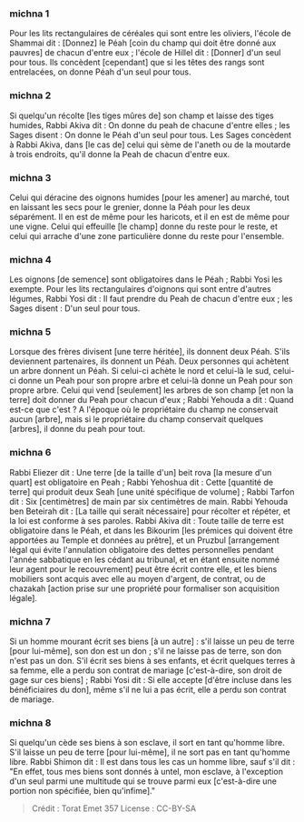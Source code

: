 
### michna 1
Pour les lits rectangulaires de céréales qui sont entre les oliviers, l'école de Shammai dit : [Donnez] le Péah [coin du champ qui doit être donné aux pauvres] de chacun d'entre eux ; l'école de Hillel dit : [Donner] d'un seul pour tous. Ils concèdent [cependant] que si les têtes des rangs sont entrelacées, on donne Péah d'un seul pour tous.

### michna 2
Si quelqu'un récolte [les tiges mûres de] son champ et laisse des tiges humides, Rabbi Akiva dit : On donne du peah de chacune d'entre elles ; les Sages disent : On donne le Péah d'un seul pour tous. Les Sages concèdent à Rabbi Akiva, dans [le cas de] celui qui sème de l'aneth ou de la moutarde à trois endroits, qu'il donne la Peah de chacun d'entre eux.

### michna 3
Celui qui déracine des oignons humides [pour les amener] au marché, tout en laissant les secs pour le grenier, donne la Péah pour les deux séparément. Il en est de même pour les haricots, et il en est de même pour une vigne. Celui qui effeuille [le champ] donne du reste pour le reste, et celui qui arrache d'une zone particulière donne du reste pour l'ensemble.

### michna 4
Les oignons [de semence] sont obligatoires dans le Péah ; Rabbi Yosi les exempte. Pour les lits rectangulaires d'oignons qui sont entre d'autres légumes, Rabbi Yosi dit : Il faut prendre du Peah de chacun d'entre eux ; les Sages disent : D'un seul pour tous.

### michna 5
Lorsque des frères divisent [une terre héritée], ils donnent deux Péah. S'ils deviennent partenaires, ils donnent un Péah. Deux personnes qui achètent un arbre donnent un Péah. Si celui-ci achète le nord et celui-là le sud, celui-ci donne un Peah pour son propre arbre et celui-là donne un Peah pour son propre arbre. Celui qui vend [seulement] les arbres de son champ [et non la terre] doit donner du Peah pour chacun d'eux ; Rabbi Yehouda a dit : Quand est-ce que c'est ? A l'époque où le propriétaire du champ ne conservait aucun [arbre], mais si le propriétaire du champ conservait quelques [arbres], il donne du peah pour tout.

### michna 6
Rabbi Eliezer dit : Une terre [de la taille d'un] beit rova [la mesure d'un quart] est obligatoire en Peah ; Rabbi Yehoshua dit : Cette [quantité de terre] qui produit deux Seah [une unité spécifique de volume] ; Rabbi Tarfon dit : Six [centimètres] de main par six centimètres de main. Rabbi Yehouda ben Beteirah dit : [La taille qui serait nécessaire] pour récolter et répéter, et la loi est conforme à ses paroles. Rabbi Akiva dit : Toute taille de terre est obligatoire dans le Péah, et dans les Bikourim [les prémices qui doivent être apportées au Temple et données au prêtre], et un Pruzbul [arrangement légal qui évite l'annulation obligatoire des dettes personnelles pendant l'année sabbatique en les cédant au tribunal, et en étant ensuite nommé leur agent pour le recouvrement] peut être écrit contre elle, et les biens mobiliers sont acquis avec elle au moyen d'argent, de contrat, ou de chazakah [action prise sur une propriété pour formaliser son acquisition légale].

### michna 7
Si un homme mourant écrit ses biens [à un autre] : s'il laisse un peu de terre [pour lui-même], son don est un don ; s'il ne laisse pas de terre, son don n'est pas un don. S'il écrit ses biens à ses enfants, et écrit quelques terres à sa femme, elle a perdu son contrat de mariage [c'est-à-dire, son droit de gage sur ces biens] ; Rabbi Yosi dit : Si elle accepte [d'être incluse dans les bénéficiaires du don], même s'il ne lui a pas écrit, elle a perdu son contrat de mariage.

### michna 8
Si quelqu'un cède ses biens à son esclave, il sort en tant qu'homme libre. S'il laisse un peu de terre [pour lui-même], il ne sort pas en tant qu'homme libre. Rabbi Shimon dit : Il est dans tous les cas un homme libre, sauf s'il dit : "En effet, tous mes biens sont donnés à untel, mon esclave, à l'exception d'un seul parmi une multitude qui se trouve parmi eux [c'est-à-dire une portion non spécifiée, bien qu'infime]."

>Crédit : Torat Emet 357
>License : CC-BY-SA 